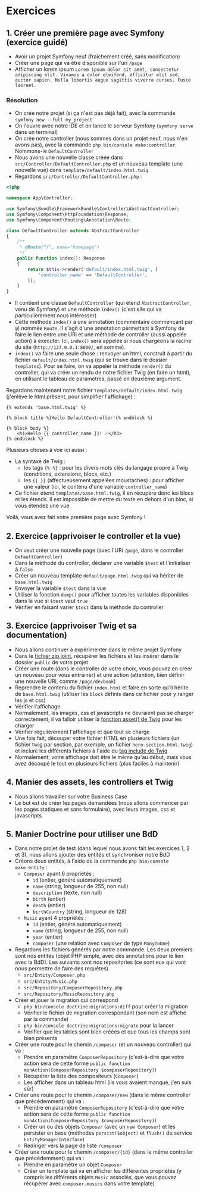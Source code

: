 # Exercices

## 1. Créer une première page avec Symfony (exercice guidé)

- Avoir un projet Symfony neuf (fraîchement créé, sans modification)
- Créer une page qui va être disponible sur l'uri `/page`
- Afficher un lorem ipsum `Lorem ipsum dolor sit amet, consectetur adipiscing elit. Vivamus a dolor eleifend, efficitur elit sed, auctor sapien. Nulla lobortis augue sagittis viverra cursus. Fusce laoreet.`

### Résolution

- On crée notre projet (si ça n'est pas déjà fait), avec la commande `symfony new --full my_project`
- On l'ouvre avec notre IDE et on lance le serveur Symfony (`symfony serve` dans un terminal)
- On crée notre controller (nous sommes dans un projet neuf, nous n'en avons pas), avec la commande `php bin/console make:controller`. Nommons-le `DefaultController`
- Nous avons une nouvelle classe créée dans `src/Controller/DefaultController.php` et un nouveau template (une nouvelle vue) dans `template/default/index.html.twig`
- Regardons `src/Controller/DefaultController.php` :
```php
<?php

namespace App\Controller;

use Symfony\Bundle\FrameworkBundle\Controller\AbstractController;
use Symfony\Component\HttpFoundation\Response;
use Symfony\Component\Routing\Annotation\Route;

class DefaultController extends AbstractController
{
    /**
     * @Route("/", name="homepage")
     */
    public function index(): Response
    {
        return $this->render('default/index.html.twig', [
            'controller_name' => 'DefaultController',
        ]);
    }
}
```
- Il contient une classe `DefaultController` (qui étend `AbstractController`, venu de Symfony) et une méthode `index()` (c'est elle qui va particulièrement nous intéresser)
- Cette méthode `index()` a une annotation (commentaire commençant par `@`) nommée `Route`. Il s'agit d'une annotation permettant à Symfony de faire le lien entre une URi et une méthode de controller (aussi appelée action) à exécuter. Ici, `index()` sera appelée si nous chargeons la racine du site (`http://127.0.0.1:8000/`, en somme).
- `index()` va faire une seule chose : renvoyer un html, construit à partir du fichier `default/index.html.twig` (qui se trouve dans le dossier `templates`). Pour se faire, on va appeler la méthode `render()` du controller, qui va créer un rendu de notre fichier Twig (en faire un html), en utilisant le tableau de paramètres, passé en deuxième argument.

Regardons maintenant notre fichier `templates/default/index.html.twig` (j'enlève le html présent, pour simplifier l'affichage) : 

```twig
{% extends 'base.html.twig' %}

{% block title %}Hello DefaultController!{% endblock %}

{% block body %}
    <h1>Hello {{ controller_name }}! ✅</h1>
{% endblock %}
```

Plusieurs choses à voir ici aussi : 
- La syntaxe de Twig : 
  - les tags `{% %}` : pour les divers mots clés du langage propre à Twig (conditions, extensions, blocs, etc.)
  - les `{{ }}` (affectueusement appelées moustaches) : pour afficher une valeur (ici, le contenu d'une variable `controller_name`)
- Ce fichier étend `templates/base.html.twig`, il en récupère donc les blocs et les étends. Il est impossible de mettre du texte en dehors d'un bloc, si vous étendez une vue.

Voilà, vous avez fait votre première page avec Symfony !

## 2. Exercice (apprivoiser le controller et la vue)

- On veut créer une nouvelle page (avec l'URi `/page`, dans le controller `DefaultController`)
- Dans la méthode du controller, déclarer une variable `$test` et l'initialiser à `false`
- Créer un nouveau template `default/page.html.twig` qui va hériter de `base.html.twig`
- Envoyer la variable `$test` dans la vue
- Utiliser la fonction `dump()` pour afficher toutes les variables disponibles dans la vue si `$test` vaut `true`
- Vérifier en faisant varier `$test` dans la méthode du controller

## 3. Exercice (apprivoiser Twig et sa documentation)

- Nous allons continuer à expérimenter dans le même projet Symfony
- Dans le [fichier zip joint](/assets/exercice-integration.zip), récupérer les fichiers et les insérer dans le dossier `public` de votre projet
- Créer une route (dans le controller de votre choix, vous pouvez en créer un nouveau pour vous entrainer) et une action (attention, bien définir une nouvelle URi, comme `/page/devbook`)
- Reprendre le contenu du fichier `index.html` et faire en sorte qu'il hérite de `base.html.twig` (utiliser les `block` définis dans ce fichier pour y ranger les js et css)
- Vérifier l'affichage
- Normalement, les images, css et javascripts ne devraient pas se charger correctement, il va falloir utiliser la [fonction asset() de Twig](https://symfony.com/doc/current/reference/twig_reference.html#asset) pour les charger 
- Vérifier régulièrement l'affichage et que tout se charge
- Une fois fait, découper votre fichier HTML en plusieurs fichiers (un fichier twig par section, par exemple, un fichier `hero-section.html.twig`) et inclure les différents fichiers à l'aide du [tag include de Twig](https://twig.symfony.com/doc/3.x/tags/include.html)
- Normalement, votre affichage doit être le même qu'au début, mais vous avez découpé le tout en plusieurs fichiers (plus faciles à maintenir)

## 4. Manier des assets, les controllers et Twig

- Nous allons travailler sur votre Business Case
- Le but est de créer les pages demandées (nous allons commencer par les pages statiques et sans formulaire), avec leurs images, css et javascripts.

## 5. Manier Doctrine pour utiliser une BdD

- Dans notre projet de test (dans lequel nous avons fait les exercices 1, 2 et 3), nous allons ajouter des entités et synchroniser notre BdD
- Créons deux entités, à l'aide de la commande `php bin/console make:entity` :
  - `Composer` ayant 6 propriétés : 
    - `id` (entier, généré automatiquement)
    - `name` (string, longueur de 255, non null)
    - `description` (texte, non null)
    - `birth` (entier)
    - `death` (entier)
    - `birthCountry` (string, longueur de 128)
  - `Music` ayant 4 propriétés :
    - `id` (entier, généré automatiquement)
    - `name` (string, longueur de 255, non null)
    - `year` (entier)
    - `composer` (une relation avec `Composer` de type `ManyToOne`)
- Regardons les fichiers générés par notre commande. Les deux premiers sont nos entités (objet PHP simple, avec des annotations pour le lien avec la BdD). Les suivants sont nos repositories (ce sont eux qui vont nous permettre de faire des requêtes).
  - `src/Entity/Composer.php`
  - `src/Entity/Music.php`
  - `src/Repository/ComposerRepository.php`
  - `src/Repository/MusicRepository.php`
- Créer et jouer la migration qui correspond
  - `php bin/console doctrine:migrations:diff` pour créer la migration
  - Vérifier le fichier de migration correspondant (son nom est affiché par la commande)
  - `php bin/console doctrine:migrations:migrate` pour la lancer
  - Vérifier que les tables sont bien créées et que tous les champs sont bien présents
- Créer une route pour le chemin `/composer` (et un nouveau controller) qui va :
  - Prendre en paramètre `ComposerRepository` (c'est-à-dire que votre action sera de cette forme `public function monAction(ComposerRepository $composerRepository)`)
  - Récupérer la liste des compositeurs (`Composer`)
  - Les afficher dans un tableau html (ils vous avaient manqué, j'en suis sûr)
- Créer une route pour le chemin `/composer/new` (dans le même controller que précédemment) qui va :
  - Prendre en paramètre `ComposerRepository` (c'est-à-dire que votre action sera de cette forme `public function monAction(ComposerRepository $composerRepository)`)
  - Créer un ou des objets `Composer` (avec un `new Composer`) et les persister en base (méthodes `persist($object)` et `flush()` du service `EntityManagerInterface`)
  - Rediriger vers la page de liste `/composer`
- Créer une route pour le chemin `/composer/{id}` (dans le même controller que précédemment) qui va :
  - Prendre en paramètre un objet `Composer`
  - Créer un template qui va en afficher les différentes propriétés (y compris les différents objets `Music` associés, que vous pouvez récupérer avec `composer.musics` dans votre template)